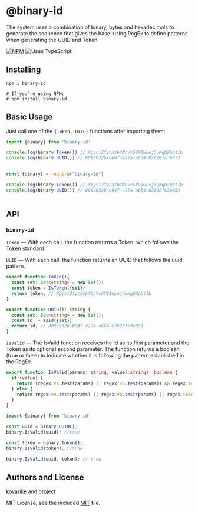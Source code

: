 # @binary-id

The system uses a combination of binary, bytes and hexadecimals to generate the sequence that gives the base. using RegEx to define patterns when generating the UUID and Token.  


[![NPM](https://img.shields.io/npm/v/@kovarike/cocc.svg?logo=npm)](https://www.npmjs.com/package/binary-id)
![Uses TypeScript](https://img.shields.io/badge/Uses-Typescript-294E80.svg)

## Installing

```shell
npm i binary-id

# If you're using NPM:
# npm install binary-id
```

## Basic Usage

Just call one of the `{Token, UIID}` functions after importing them:

```typescript
import {binary} from 'binary-id'

console.log(binary.Token()) // Xpyci2fycXsbfNhVvSY9IwLejSuKqQZpbt1b 
console.log(binary.UUID()) // 008a0326-b64f-427a-a654-82628fc3e033
 
```


```javascript
const {binary} = require("binary-id")

console.log(binary.Token()) // Xpyci2fycXsbfNhVvSY9IwLejSuKqQZpbt1b
console.log(binary.UUID()) // 008a0326-b64f-427a-a654-82628fc3e033
 
```
## API

### `binary-id`

`Token` — With each call, the function returns a Token. which follows the Token standard.

`UUID` — With each call, the function returns an UUID that follows the uuid pattern.


```typescript
export function Token(){
  const set: Set<string> = new Set();
  const token = IsToken({set}) 
  return token; // Xpyci2fycXsbfNhVvSY9IwLejSuKqQZpbt1b
}

export function UUID(): string {
  const set: Set<string> = new Set();
  const id  = IsId({set})
  return id; // 008a0326-b64f-427a-a654-82628fc3e033
}

```

`IsValid` — The IsValid function receives the Id as its first parameter and the Token as its optional second parameter. The function returns a boolean (true or false) to indicate whether it is following the pattern established in the RegEx.

```typescript
export function IsValid(params: string, value?:string): boolean {
  if (value) {
    return (regex.v4.test(params) || regex.v5.test(params)) && regex.token.test(value);
  } else {
    return regex.v4.test(params) || regex.v5.test(params) || regex.token.test(params);
  }
}

```

```typescript
import {binary} from 'binary-id'

const uuid = binary.UUID();
binary.IsValid(uuid); //true

const token = binary.Token();
binary.IsValid(token); //true

binary.IsValid(uuid, token); // true

```

## Authors and License

[kovarike](https://github.com/kovarike) and [project](https://github.com/kovarike/binary-uuid).

MIT License, see the included [MIT](https://github.com/kovarike/binary-uuid/blob/master/LICENSE) file.